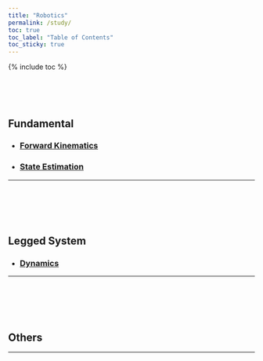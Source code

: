 ```yaml
---
title: "Robotics"
permalink: /study/
toc: true
toc_label: "Table of Contents"
toc_sticky: true
---
```

{% include toc %}
<!-- toc_icon: "cog" -->
<!-- [![Fundatmental](https://img.shields.io/badge/Fundamental-EBEBEB?style=for-the-badge)](#fundamental)&nbsp;&nbsp;&nbsp;[![Legged System](https://img.shields.io/badge/Lagged_System-EBEBEB?style=for-the-badge)](#legged-system)&nbsp;&nbsp;&nbsp;[![Others](https://img.shields.io/badge/Others-EBEBEB?style=for-the-badge)](#others) -->

<br/>
<br/>
<br/>

## Fundamental
- ### [Forward Kinematics](./forward_kinematics)   
    <!-- - #### [Denavit–Hartenberg(DH) parameters](./forward_kinematics)   -->
    <!-- - #### [Product of exponentials(POE) Formula](./forward_kinematics)  -->
<!-- #### [Inverse Kinematics](./test1)    -->
<!-- #### [Forward Dynamics](./coming_soon)    -->
<!-- #### [Inverse Dynamics](./coming_soon) -->
- ### [State Estimation](./state_estimation)   
<!-- #### [State Estimation](./coming_soon)    -->
---   

<br/>
<br/>
<br/>
<br/>

## Legged System
- ### [Dynamics](./coming_soon)   
---
<br/>
<br/>
<br/>
<br/>

## Others

---